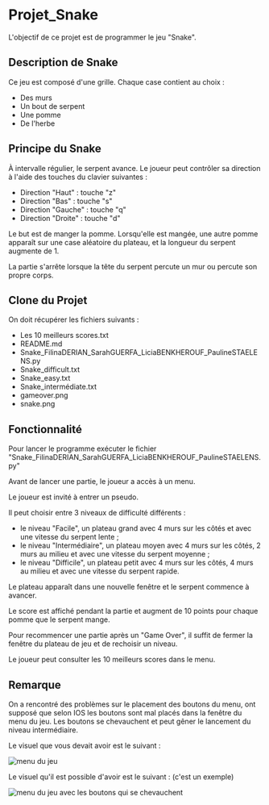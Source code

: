# Projet_Snake

L'objectif de ce projet est de programmer le jeu "Snake".

## Description de Snake

Ce jeu est composé d'une grille. Chaque case contient au choix :
- Des murs
- Un bout de serpent
- Une pomme
- De l'herbe

## Principe du Snake

À intervalle régulier, le serpent avance. Le joueur peut contrôler sa direction à l'aide des touches du clavier suivantes :
- Direction "Haut" : touche "z"
- Direction "Bas" : touche "s"
- Direction "Gauche" : touche "q"
- Direction "Droite" : touche "d"

Le but est de manger la pomme. Lorsqu'elle est mangée, une autre pomme apparaît sur une case aléatoire du plateau, et la longueur du serpent augmente de 1.

La partie s'arrête lorsque la tête du serpent percute un mur ou percute son propre corps.

## Clone du Projet

On doit récupérer les fichiers suivants :
- Les 10 meilleurs scores.txt
- README.md
- Snake_FilinaDERIAN_SarahGUERFA_LiciaBENKHEROUF_PaulineSTAELENS.py 
- Snake_difficult.txt
- Snake_easy.txt
- Snake_intermédiate.txt
- gameover.png
- snake.png

## Fonctionnalité

Pour lancer le programme exécuter le fichier "Snake_FilinaDERIAN_SarahGUERFA_LiciaBENKHEROUF_PaulineSTAELENS.py"

Avant de lancer une partie, le joueur a accès à un menu.

Le joueur est invité à entrer un pseudo.

Il peut choisir entre 3 niveaux de difficulté différents :
- le niveau "Facile", un plateau grand avec 4 murs sur les côtés et avec une vitesse du serpent lente ;
- le niveau "Intermédiaire", un plateau moyen avec 4 murs sur les côtés, 2 murs au milieu et avec une vitesse du serpent moyenne ;
- le niveau "Difficile", un plateau petit avec 4 murs sur les côtés, 4 murs au milieu et avec une vitesse du serpent rapide.

Le plateau apparaît dans une nouvelle fenêtre et le serpent commence à avancer.

Le score est affiché pendant la partie et augment de 10 points pour chaque pomme que le serpent mange.

Pour recommencer une partie après un "Game Over", il suffit de fermer la fenêtre du plateau de jeu et de rechoisir un niveau.

Le joueur peut consulter les 10 meilleurs scores dans le menu.

## Remarque

On a rencontré des problèmes sur le placement des boutons du menu, ont supposé que selon IOS les boutons sont mal placés dans la fenêtre du menu du jeu. Les boutons se chevauchent et peut gêner le lancement du niveau intermédiaire.

Le visuel que vous devait avoir est le suivant : 
 
![menu du jeu](https://user-images.githubusercontent.com/71285109/119358057-86618e00-bca8-11eb-996f-6811ed6bfddc.png)

Le visuel qu'il est possible d'avoir est le suivant :
(c'est un exemple)

![menu du jeu avec les boutons qui se chevauchent](https://user-images.githubusercontent.com/71285109/119348250-e5210a80-bc9c-11eb-8a8f-e85f5b36c2af.png)
